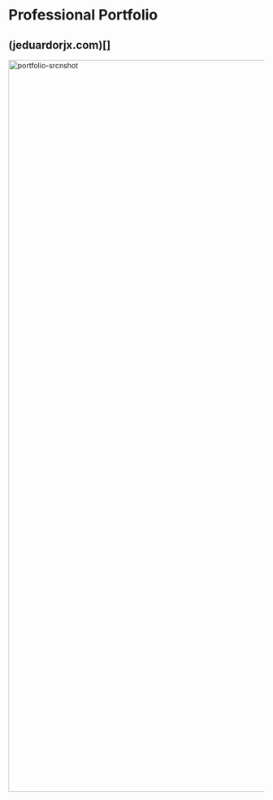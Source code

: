 # Professional Portfolio

## (jeduardorjx.com)[]

<img width="1440" alt="portfolio-srcnshot" src="https://user-images.githubusercontent.com/48504854/76457319-2ed64b80-639e-11ea-862b-24f41136b4aa.png">
